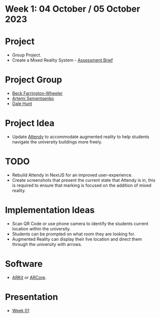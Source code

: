 # Week 1: 04 October / 05 October 2023

# Project

- Group Project.
- Create a Mixed Reality System - [Assessment Brief](https://github.com/DaleHuntGB/University_VirtualRealitySystems/blob/main/Assessment.pdf)

# Project Group

- [Beck Farrington-Wheeler](https://github.com/BeckFW)
- [Artemi Sementsenko](https://github.com/artemijsem)
- [Dale Hunt](https://github.com/DaleHuntGB)

# Project Idea

- Update [Attendy](https://attendy.co.uk/) to accommodate augmented reality to help students navigate the university buildings more freely.

# TODO

- Rebuild Attendy in NextJS for an improved user-experience.
- Create screenshots that present the current state that Attendy is in, this is required to ensure that marking is focused on the addition of mixed reality.

# Implementation Ideas

- Scan QR Code or use phone camera to identify the students current location within the university.
- Students can be prompted on what room they are looking for.
- Augmented Reality can display their live location and direct them through the university with arrows.

# Software

- [ARKit](https://developer.apple.com/augmented-reality/) or [ARCore](https://developers.google.com/ar).

# Presentation

- [Week 01](https://karina-rodriguez.github.io/2023-introduction/index.html)
